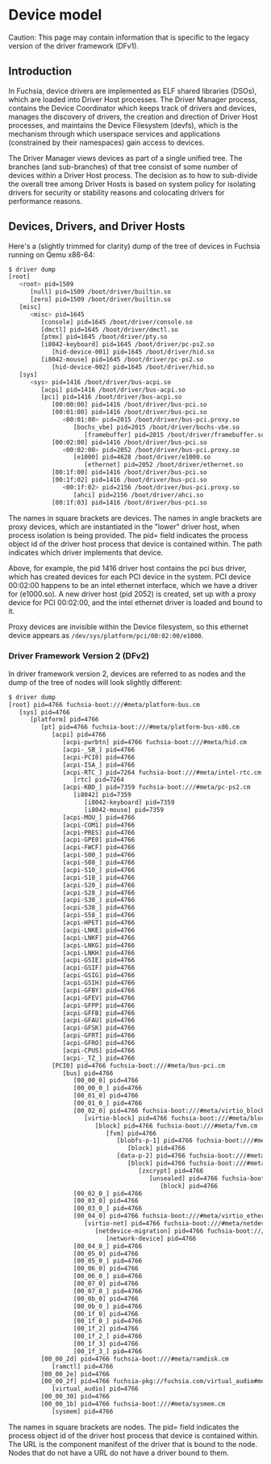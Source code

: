 # Device model

Caution: This page may contain information that is specific to the legacy
version of the driver framework (DFv1).

## Introduction

In Fuchsia, device drivers are implemented as ELF shared libraries (DSOs), which are
loaded into Driver Host processes. The Driver Manager process,
contains the Device Coordinator which keeps track of drivers and devices, manages
the discovery of drivers, the creation and direction of Driver Host processes, and
maintains the Device Filesystem (devfs), which is the mechanism through which userspace
services and applications (constrained by their namespaces) gain access to devices.

The Driver Manager views devices as part of a single unified tree.
The branches (and sub-branches) of that tree consist of some number of
devices within a Driver Host process. The decision as to how to sub-divide
the overall tree among Driver Hosts is based on system policy for isolating
drivers for security or stability reasons and colocating drivers for performance
reasons.


## Devices, Drivers, and Driver Hosts

Here's a (slightly trimmed for clarity) dump of the tree of devices in
Fuchsia running on Qemu x86-64:

```sh
$ driver dump
[root]
   <root> pid=1509
      [null] pid=1509 /boot/driver/builtin.so
      [zero] pid=1509 /boot/driver/builtin.so
   [misc]
      <misc> pid=1645
         [console] pid=1645 /boot/driver/console.so
         [dmctl] pid=1645 /boot/driver/dmctl.so
         [ptmx] pid=1645 /boot/driver/pty.so
         [i8042-keyboard] pid=1645 /boot/driver/pc-ps2.so
            [hid-device-001] pid=1645 /boot/driver/hid.so
         [i8042-mouse] pid=1645 /boot/driver/pc-ps2.so
            [hid-device-002] pid=1645 /boot/driver/hid.so
   [sys]
      <sys> pid=1416 /boot/driver/bus-acpi.so
         [acpi] pid=1416 /boot/driver/bus-acpi.so
         [pci] pid=1416 /boot/driver/bus-acpi.so
            [00:00:00] pid=1416 /boot/driver/bus-pci.so
            [00:01:00] pid=1416 /boot/driver/bus-pci.so
               <00:01:00> pid=2015 /boot/driver/bus-pci.proxy.so
                  [bochs_vbe] pid=2015 /boot/driver/bochs-vbe.so
                     [framebuffer] pid=2015 /boot/driver/framebuffer.so
            [00:02:00] pid=1416 /boot/driver/bus-pci.so
               <00:02:00> pid=2052 /boot/driver/bus-pci.proxy.so
                  [e1000] pid=4628 /boot/driver/e1000.so
                     [ethernet] pid=2052 /boot/driver/ethernet.so
            [00:1f:00] pid=1416 /boot/driver/bus-pci.so
            [00:1f:02] pid=1416 /boot/driver/bus-pci.so
               <00:1f:02> pid=2156 /boot/driver/bus-pci.proxy.so
                  [ahci] pid=2156 /boot/driver/ahci.so
            [00:1f:03] pid=1416 /boot/driver/bus-pci.so
```

The names in square brackets are devices. The names in angle brackets are
proxy devices, which are instantiated in the "lower" driver host, when process
isolation is being provided. The pid= field indicates the process object
id of the driver host process that device is contained within. The path indicates
which driver implements that device.

Above, for example, the pid 1416 driver host contains the pci bus driver, which has
created devices for each PCI device in the system. PCI device 00:02:00 happens
to be an intel ethernet interface, which we have a driver for (e1000.so).
A new driver host (pid 2052) is created, set up with a proxy device for PCI 00:02:00,
and the intel ethernet driver is loaded and bound to it.

Proxy devices are invisible within the Device filesystem, so this ethernet device
appears as `/dev/sys/platform/pci/00:02:00/e1000`.

### Driver Framework Version 2 (DFv2)
In driver framework version 2, devices are referred to as nodes and the dump of
the tree of nodes will look slightly different:

```sh
$ driver dump
[root] pid=4766 fuchsia-boot:///#meta/platform-bus.cm
   [sys] pid=4766
      [platform] pid=4766
         [pt] pid=4766 fuchsia-boot:///#meta/platform-bus-x86.cm
            [acpi] pid=4766
               [acpi-pwrbtn] pid=4766 fuchsia-boot:///#meta/hid.cm
               [acpi-_SB_] pid=4766
               [acpi-PCI0] pid=4766
               [acpi-ISA_] pid=4766
               [acpi-RTC_] pid=7264 fuchsia-boot:///#meta/intel-rtc.cm
                  [rtc] pid=7264
               [acpi-KBD_] pid=7359 fuchsia-boot:///#meta/pc-ps2.cm
                  [i8042] pid=7359
                     [i8042-keyboard] pid=7359
                     [i8042-mouse] pid=7359
               [acpi-MOU_] pid=4766
               [acpi-COM1] pid=4766
               [acpi-PRES] pid=4766
               [acpi-GPE0] pid=4766
               [acpi-FWCF] pid=4766
               [acpi-S00_] pid=4766
               [acpi-S08_] pid=4766
               [acpi-S10_] pid=4766
               [acpi-S18_] pid=4766
               [acpi-S20_] pid=4766
               [acpi-S28_] pid=4766
               [acpi-S30_] pid=4766
               [acpi-S38_] pid=4766
               [acpi-S58_] pid=4766
               [acpi-HPET] pid=4766
               [acpi-LNKE] pid=4766
               [acpi-LNKF] pid=4766
               [acpi-LNKG] pid=4766
               [acpi-LNKH] pid=4766
               [acpi-GSIE] pid=4766
               [acpi-GSIF] pid=4766
               [acpi-GSIG] pid=4766
               [acpi-GSIH] pid=4766
               [acpi-GFBY] pid=4766
               [acpi-GFEV] pid=4766
               [acpi-GFPP] pid=4766
               [acpi-GFFB] pid=4766
               [acpi-GFAU] pid=4766
               [acpi-GFSK] pid=4766
               [acpi-GFRT] pid=4766
               [acpi-GFRO] pid=4766
               [acpi-CPUS] pid=4766
               [acpi-_TZ_] pid=4766
            [PCI0] pid=4766 fuchsia-boot:///#meta/bus-pci.cm
               [bus] pid=4766
                  [00_00_0] pid=4766
                  [00_00_0_] pid=4766
                  [00_01_0] pid=4766
                  [00_01_0_] pid=4766
                  [00_02_0] pid=4766 fuchsia-boot:///#meta/virtio_block.cm
                     [virtio-block] pid=4766 fuchsia-boot:///#meta/block.core.cm
                        [block] pid=4766 fuchsia-boot:///#meta/fvm.cm
                           [fvm] pid=4766
                              [blobfs-p-1] pid=4766 fuchsia-boot:///#meta/block.core.cm
                                 [block] pid=4766
                              [data-p-2] pid=4766 fuchsia-boot:///#meta/block.core.cm
                                 [block] pid=4766 fuchsia-boot:///#meta/zxcrypt.cm
                                    [zxcrypt] pid=4766
                                       [unsealed] pid=4766 fuchsia-boot:///#meta/block.core.cm
                                          [block] pid=4766
                  [00_02_0_] pid=4766
                  [00_03_0] pid=4766
                  [00_03_0_] pid=4766
                  [00_04_0] pid=4766 fuchsia-boot:///#meta/virtio_ethernet.cm
                     [virtio-net] pid=4766 fuchsia-boot:///#meta/netdevice-migration.cm
                        [netdevice-migration] pid=4766 fuchsia-boot:///#meta/network-device.cm
                           [network-device] pid=4766
                  [00_04_0_] pid=4766
                  [00_05_0] pid=4766
                  [00_05_0_] pid=4766
                  [00_06_0] pid=4766
                  [00_06_0_] pid=4766
                  [00_07_0] pid=4766
                  [00_07_0_] pid=4766
                  [00_0b_0] pid=4766
                  [00_0b_0_] pid=4766
                  [00_1f_0] pid=4766
                  [00_1f_0_] pid=4766
                  [00_1f_2] pid=4766
                  [00_1f_2_] pid=4766
                  [00_1f_3] pid=4766
                  [00_1f_3_] pid=4766
         [00_00_2d] pid=4766 fuchsia-boot:///#meta/ramdisk.cm
            [ramctl] pid=4766
         [00_00_2e] pid=4766
         [00_00_2f] pid=4766 fuchsia-pkg://fuchsia.com/virtual_audio#meta/virtual_audio_driver.cm
            [virtual_audio] pid=4766
         [00_00_30] pid=4766
         [00_00_1b] pid=4766 fuchsia-boot:///#meta/sysmem.cm
            [sysmem] pid=4766
```

The names in square brackets are nodes. The pid= field indicates the process
object id of the driver host process that device is contained within. The URL is
the component manifest of the driver that is bound to the node. Nodes that do
not have a URL do not have a driver bound to them.
